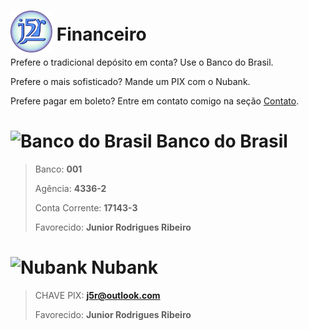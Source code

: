 <style>
img{
    width: 7vmin;
    height: 7vmin;
    margin-bottom: -2vmin;
}
</style>
# ![j5r](./../assets/j5r.svg) Financeiro

Prefere o tradicional depósito em conta? Use o Banco do Brasil.

Prefere o mais sofisticado? Mande um PIX com o Nubank.

Prefere pagar em boleto? Entre em contato comigo na seção [Contato](./../index.html).

# ![Banco do Brasil](https://tijuca.aabb.com.br/wp-content/uploads/sites/194/2014/05/12-banco-do-brasil_f.png) Banco do Brasil

> Banco: **001**
>
> Agência: **4336-2**
>
> Conta Corrente: **17143-3**
>
> Favorecido: **Junior Rodrigues Ribeiro**


# ![Nubank](http://img.ibxk.com.br/2015/12/30/30113940469199.jpg) Nubank

> CHAVE PIX: **j5r@outlook.com**
>
> Favorecido: **Junior Rodrigues Ribeiro**
